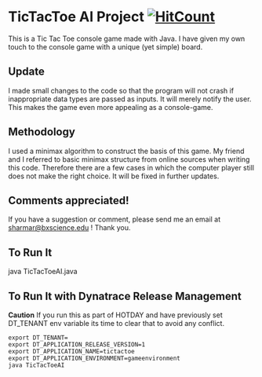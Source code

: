 # TicTacToe AI Project [![HitCount](http://hits.dwyl.io/ramanshsharma2806/TicTacToe.svg)](http://hits.dwyl.io/ramanshsharma2806/TicTacToe)

This is a Tic Tac Toe console game made with Java. I have given my own touch to the console game with a unique (yet simple) board. 

## Update
I made small changes to the code so that the program will not crash if inappropriate data types are passed as inputs. It will merely notify the user. This makes the game even more appealing as a console-game.

## Methodology
I used a minimax algorithm to construct the basis of this game. My friend and I referred to basic minimax structure from online sources when writing this code. Therefore there are a few cases in which the computer player still does not make the right choice. It will be fixed in further updates. 

## Comments appreciated!
If you have a suggestion or comment, please send me an email at sharmar@bxscience.edu ! Thank you.

## To Run It

java TicTacToeAI.java

## To Run It with Dynatrace Release Management

**Caution** If you run this as part of HOTDAY and have previously set DT_TENANT env variable its time to clear that to avoid any conflict.

```console
export DT_TENANT=
export DT_APPLICATION_RELEASE_VERSION=1
export DT_APPLICATION_NAME=tictactoe
export DT_APPLICATION_ENVIRONMENT=gameenvironment
java TicTacToeAI
```